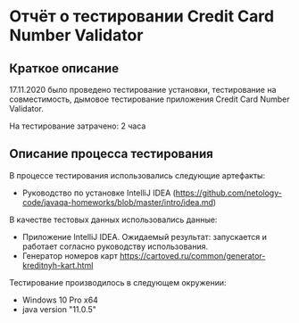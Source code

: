 # Отчёт о тестировании Credit Card Number Validator

## Краткое описание

17.11.2020 было проведено тестирование установки, тестирование на совместимость, дымовое тестирование приложения Credit Card Number Validator.

На тестирование затрачено: 2 часа


## Описание процесса тестирования

В процессе тестирования использовались следующие артефакты:
* Руководство по установке IntelliJ IDEA (https://github.com/netology-code/javaqa-homeworks/blob/master/intro/idea.md)


В качестве тестовых данных использовались данные:
* Приложение IntelliJ IDEA. Ожидаемый результат: запускается и работает согласно руководству использования.
* Генератор номеров карт https://cartoved.ru/common/generator-kreditnyh-kart.html

Тестирование производилось в следующем окружении:
* Windows 10 Pro x64
* java version "11.0.5"

